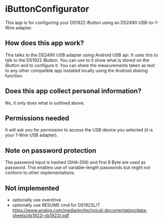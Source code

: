 # iButtonConfigurator

This app is for configuring your DS1922 iButton using an DS2490 USB-to-1-Wire adapter.

## How does this app work?
This talks to the DS2490 USB adapter using Android USB api.
It uses this to talk to the DS1922 iButton.
You can use to it show what is stored on the iButton and to configure it.
You can share the measurements taken as text to any other compatible app installed locally using the Android sharing function.

## Does this app collect personal information?

No, it only does what is outlined above.

## Permissions needed

It will ask you for permission to access the USB device you selected (it is your 1-Wire USB adapter).

## Note on password protection

The password input is hashed (SHA-256) and first 8 Byte are used as password.
This enables use of variable-length passwords but might not conform to other implementations.

## Not implemented

- optionally use overdrive
- optionally use RESUME cmd for DS1922L/T https://www.analog.com/media/en/technical-documentation/data-sheets/ds1922l-ds1922t.pdf
